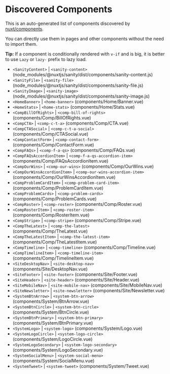 # Discovered Components

This is an auto-generated list of components discovered by [nuxt/components](https://github.com/nuxt/components).

You can directly use them in pages and other components without the need to import them.

**Tip:** If a component is conditionally rendered with `v-if` and is big, it is better to use `Lazy` or `lazy-` prefix to lazy load.

- `<SanityContent>` | `<sanity-content>` (node_modules/@nuxtjs/sanity/dist/components/sanity-content.js)
- `<SanityFile>` | `<sanity-file>` (node_modules/@nuxtjs/sanity/dist/components/sanity-file.js)
- `<SanityImage>` | `<sanity-image>` (node_modules/@nuxtjs/sanity/dist/components/sanity-image.js)
- `<HomeBanner>` | `<home-banner>` (components/Home/Banner.vue)
- `<HomeStats>` | `<home-stats>` (components/Home/Stats.vue)
- `<CompBillOfRights>` | `<comp-bill-of-rights>` (components/Comp/BillOfRights.vue)
- `<CompCTA>` | `<comp-c-t-a>` (components/Comp/CTA.vue)
- `<CompCTASocial>` | `<comp-c-t-a-social>` (components/Comp/CTASocial.vue)
- `<CompContactForm>` | `<comp-contact-form>` (components/Comp/ContactForm.vue)
- `<CompFAQs>` | `<comp-f-a-qs>` (components/Comp/FAQs.vue)
- `<CompFAQsAccordionItem>` | `<comp-f-a-qs-accordion-item>` (components/Comp/FAQsAccordionItem.vue)
- `<CompOurWins>` | `<comp-our-wins>` (components/Comp/OurWins.vue)
- `<CompOurWinsAccordionItem>` | `<comp-our-wins-accordion-item>` (components/Comp/OurWinsAccordionItem.vue)
- `<CompProblemCardItem>` | `<comp-problem-card-item>` (components/Comp/ProblemCardItem.vue)
- `<CompProblemCards>` | `<comp-problem-cards>` (components/Comp/ProblemCards.vue)
- `<CompRoster>` | `<comp-roster>` (components/Comp/Roster.vue)
- `<CompRosterItem>` | `<comp-roster-item>` (components/Comp/RosterItem.vue)
- `<CompStripe>` | `<comp-stripe>` (components/Comp/Stripe.vue)
- `<CompTheLatest>` | `<comp-the-latest>` (components/Comp/TheLatest.vue)
- `<CompTheLatestItem>` | `<comp-the-latest-item>` (components/Comp/TheLatestItem.vue)
- `<CompTimeline>` | `<comp-timeline>` (components/Comp/Timeline.vue)
- `<CompTimelineItem>` | `<comp-timeline-item>` (components/Comp/TimelineItem.vue)
- `<SiteDesktopNav>` | `<site-desktop-nav>` (components/Site/DesktopNav.vue)
- `<SiteFooter>` | `<site-footer>` (components/Site/Footer.vue)
- `<SiteHeader>` | `<site-header>` (components/Site/Header.vue)
- `<SiteMobileNav>` | `<site-mobile-nav>` (components/Site/MobileNav.vue)
- `<SiteNewsletter>` | `<site-newsletter>` (components/Site/Newsletter.vue)
- `<SystemBtnArrow>` | `<system-btn-arrow>` (components/System/BtnArrow.vue)
- `<SystemBtnCircle>` | `<system-btn-circle>` (components/System/BtnCircle.vue)
- `<SystemBtnPrimary>` | `<system-btn-primary>` (components/System/BtnPrimary.vue)
- `<SystemLogo>` | `<system-logo>` (components/System/Logo.vue)
- `<SystemLogoCircle>` | `<system-logo-circle>` (components/System/LogoCircle.vue)
- `<SystemLogoSecondary>` | `<system-logo-secondary>` (components/System/LogoSecondary.vue)
- `<SystemSocialMenu>` | `<system-social-menu>` (components/System/SocialMenu.vue)
- `<SystemTweet>` | `<system-tweet>` (components/System/Tweet.vue)
